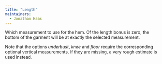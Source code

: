 ```yaml
---
title: "Length"
maintainers:
  - Jonathan Haas
---
```


Which measurement to use for the hem. Of the length bonus is zero, the bottom of the garment will be at exactly the selected measurement.

Note that the options *underbust*, *knee* and *floor* require the corresponding optional vertical measurements.
If they are missing, a very rough estimate is used instead.





